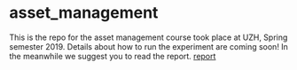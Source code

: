 # asset_management

This is the repo for the asset management course took place at UZH, Spring semester 2019. Details about how to run the experiment are coming soon! In the meanwhile we suggest you to read the report. 
[report](https://github.com/lorenzonoci/asset_management/blob/master/asset_management.pdf)
